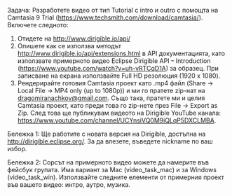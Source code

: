 Задача: Разработете видео от тип Tutorial с intro и outro с помощта на Camtasia 9 Trial (https://www.techsmith.com/download/camtasia/). Включете следното:
1. Отидете на http://www.dirigible.io/api/
2. Опишете как се използва методът http://www.dirigible.io/api/extensions.html в API документацията, като използвате примерното видео Eclipse Dirigible API – Introduction (https://www.youtube.com/watch?v=uh-vRTCqD1A) за образец. При записване на екрана използвайте Full HD резолюция (1920 x 1080).
3. Рендерирайте готовия Camtasia проект като .mp4 файл (Share -> Local File -> MP4 only (up to 1080p)) и ми го пратете zip-нат на dragomiranachkov@gmail.com. Също така, пратете ми и целия Camtasia проект, като преди това го zip-нете през File -> Export as Zip. След това ще публикувам видеото на Dirigible YouTube канала: https://www.youtube.com/channel/UCYnsiVQ0M9iQLqP5DXCLMBA.

Бележка 1: Ще работите с новата версия на Dirigible, достъпна на http://dirigible.eclipse.org/. За да влезете, въведете nickname по ваш избор.

Бележка 2: Сорсът на примерното видео можете да намерите във фейсбук групата. Има вариант за Mac (video_task_mac) и за Windows (video_task_win). Използвайте следните елементи от примерния проект във вашето видео: интро, аутро, музика.
